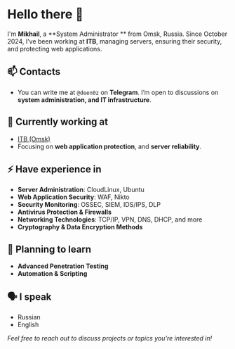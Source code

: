 # Hello there 👋

I'm **Mikhail**, a **System Administrator ** from Omsk, Russia. Since October 2024, I’ve been working at **ITB**, managing servers, ensuring their security, and protecting web applications.

## 📫 Contacts  
- You can write me at `@deen0z` on **Telegram**. I’m open to discussions on **system administration, and IT infrastructure**.

## 🔭 Currently working at  
- [ITB (Omsk)](https://itb-company.com/)  
- Focusing on **web application protection**, and **server reliability**.

## ⚡ Have experience in  
- **Server Administration**: CloudLinux, Ubuntu  
- **Web Application Security**: WAF, Nikto  
- **Security Monitoring**: OSSEC, SIEM, IDS/IPS, DLP  
- **Antivirus Protection & Firewalls**  
- **Networking Technologies**: TCP/IP, VPN, DNS, DHCP, and more  
- **Cryptography & Data Encryption Methods**

## 🎯 Planning to learn  
- **Advanced Penetration Testing**  
- **Automation & Scripting** 

## 🗣️ I speak  
- Russian  
- English

*Feel free to reach out to discuss projects or topics you're interested in!*
